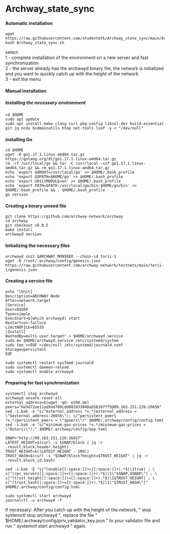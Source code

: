 # Archway_state_sync

#### Automatic installation

```
wget https://raw.githubusercontent.com/studentmtk/Archway_state_sync/main/Archway_state_sync.sh
bash Archway_state_sync.sh
```
select  
1 - complete installation of the environment on a new server and fast synchronization  
2 - the server already has the archwayd binary file, the network is initialized and you want to quickly catch up with the height of the network  
3 - exit the menu

#### Manual installation


##### Installing the necessary environment

```
cd $HOME
sudo apt update
sudo apt install make clang curl pkg-config libssl-dev build-essential git jq ncdu bsdmainutils htop net-tools lsof -y < "/dev/null"
```

#### installing Go
```
cd $HOME
wget -O go1.17.1.linux-amd64.tar.gz https://golang.org/dl/go1.17.1.linux-amd64.tar.gz
rm -rf /usr/local/go && tar -C /usr/local -xzf go1.17.1.linux-amd64.tar.gz && rm go1.17.1.linux-amd64.tar.gz
echo 'export GOROOT=/usr/local/go' >> $HOME/.bash_profile
echo 'export GOPATH=$HOME/go' >> $HOME/.bash_profile
echo 'export GO111MODULE=on' >> $HOME/.bash_profile
echo 'export PATH=$PATH:/usr/local/go/bin:$HOME/go/bin' >> $HOME/.bash_profile && . $HOME/.bash_profile
go version
```

#### Creating a binary umeed file
```
git clone https://github.com/archway-network/archway
cd archway
git checkout v0.0.5
make install
archwayd version
```

#### Initializing the necessary files

```
archwayd init $ARCHWAY_MONIKER --chain-id torii-1
wget -O /root/.archway/config/genesis.json https://raw.githubusercontent.com/archway-network/testnets/main/torii-1/genesis.json
```

#### Creating a service file
```  
echo "[Unit]
Description=ARCHWAY Node
After=network.target
[Service]
User=$USER
Type=simple
ExecStart=$(which archwayd) start
Restart=on-failure
LimitNOFILE=65535
[Install]
WantedBy=multi-user.target" > $HOME/archwayd.service
sudo mv $HOME/archwayd.service /etc/systemd/system
sudo tee <<EOF >/dev/null /etc/systemd/journald.conf
Storage=persistent
EOF

sudo systemctl restart systemd-journald
sudo systemctl daemon-reload
sudo systemctl enable archwayd
```

#### Preparing for fast synchronization

```
systemctl stop archwayd
archwayd unsafe-reset-all
external_address=$(wget -qO- eth0.me)
peers="6e5d72ae11ad9ad780cdd082433048ab58167ff5@89.163.151.226:26656"
sed -i.bak -e "s/^external_address *=.*/external_address = \"$external_address:26656\"/; s/^persistent_peers *=.*/persistent_peers = \"$peers\"/" $HOME/.archway/config/config.toml
sed -i.bak -e "s/^minimum-gas-prices *=.*/minimum-gas-prices = \"0utorii\"/;" $HOME/.archway/config/app.toml

```
```
SNAP="http://89.163.151.226:26657"
LATEST_HEIGHT=$(curl -s $SNAP/block | jq -r .result.block.header.height)
TRUST_HEIGHT=$((LATEST_HEIGHT - 100))
TRUST_HASH=$(curl -s "$SNAP/block?height=$TRUST_HEIGHT" | jq -r .result.block_id.hash)
```
```
sed -i.bak -E "s|^(enable[[:space:]]+=[[:space:]]+).*$|\1true| ; \
s|^(rpc_servers[[:space:]]+=[[:space:]]+).*$|\1\"$SNAP,$SNAP\"| ; \
s|^(trust_height[[:space:]]+=[[:space:]]+).*$|\1$TRUST_HEIGHT| ; \
s|^(trust_hash[[:space:]]+=[[:space:]]+).*$|\1\"$TRUST_HASH\"|" $HOME/.archway/config/config.toml
```
```
sudo systemctl start archwayd
journalctl -u archwayd -f
```  

If necessary:
After you catch up with the height of the network, " stop systemctl stop archwayd ", replace the file " $HOME/.archway/config/priv_validator_key.json " to your validator file and run " systemctl start archwayd " again.
  
